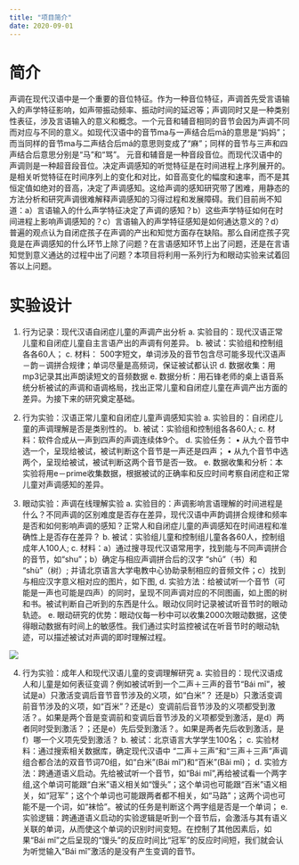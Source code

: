 ```yaml
---
title: "项目简介"
date: 2020-09-01
---
```


#  简介

声调在现代汉语中是一个重要的音位特征。作为一种音位特征，声调首先受言语输入的声学特征影响，如声带振动频率、振动时间的延迟等；声调同时又是一种类别性表征，涉及言语输入的意义和概念。一个元音和辅音相同的音节会因为声调不同而对应与不同的意义。如现代汉语中的音节ma与一声结合后mā的意思是“妈妈”；而当同样的音节ma与二声结合后má的意思则变成了“麻”；同样的音节与三声和四声结合后意思分别是“马”和“骂”。
元音和辅音是一种音段音位。而现代汉语中的声调则是一种超音段音位。决定声调感知的听觉特征是在时间进程上序列展开的。是相关听觉特征在时间序列上的变化和对比，如音高变化的幅度和速率，而不是其恒定值如绝对的音高，决定了声调感知。这给声调的感知研究带了困难，用静态的方法分析和研究声调很难解释声调感知的习得过程和发展障碍。我们目前尚不知道：a）言语输入的什么声学特征决定了声调的感知？b）这些声学特征如何在时间进程上影响声调感知的？c）言语输入的声学特征感知是如何通达意义的？d）普遍的观点认为自闭症孩子在声调的产出和知觉方面存在缺陷。那么自闭症孩子究竟是在声调感知的什么环节上除了问题？在言语感知环节上出了问题，还是在言语知觉到意义通达的过程中出了问题？本项目将利用一系列行为和眼动实验来试着回答以上问题。

# 实验设计

1.	行为记录：现代汉语自闭症儿童的声调产出分析
    a.	实验目的：现代汉语正常儿童和自闭症儿童自主言语产出的声调有何差异。
    b.	被试：实验组和控制组各各60人；
    c.	材料： 500字短文，单词涉及的音节包含尽可能多现代汉语声－韵－调拼合规律；单词尽量是高频词，保证被试都认识
    d.	数据收集：用mp3记录其出声朗读短文的音频数据
    e.	数据分析：用石锋老师的桌上语音系统分析被试的声调和语调格局，找出正常儿童和自闭症儿童在声调产出方面的差异。为接下来的研究奠定基础。

2.	行为实验：汉语正常儿童和自闭症儿童声调感知实验
    a.	实验目的：自闭症儿童的声调理解是否是类别性的。
    b.	被试：实验组和控制组各各60人;
    c.	材料：软件合成从一声到四声的声调连续体9个。
    d.	实验任务：
    •	从九个音节中选一个，呈现给被试，被试判断这个音节是一声还是四声；
    •	从九个音节中选两个，呈现给被试，被试判断这两个音节是否一致。
    e.	数据收集和分析：本实验将用e－prime收集数据，根据被试的正确率和反应时间考察自闭症和正常儿童对声调感知的差异。

3.	眼动实验：声调在线理解实验
    a.	实验目的：声调影响言语理解的时间进程是什么？不同声调的区别难度是否存在差异，现代汉语中声韵调拼合规律和频率是否和如何影响声调的感知？正常人和自闭症儿童的声调感知在时间进程和准确性上是否存在差异？
    b.	被试：实验组儿童和控制组儿童各各60人，控制组成年人100人;
    c.	材料：a）通过搜寻现代汉语常用字，找到能与不同声调拼合的音节，如“shu”；b）确定与相应声调拼合后的汉字 “shū”（书）和 “shù”（树）; 并请北京语言大学电教中心协助录制相应的音频文件；c）找到与相应汉字意义相对应的图片，如下图,
    d.	实验方法：给被试听一个音节（可能是一声也可能是四声）的同时，呈现不同声调对应的不同图画，如上图的树和书。被试判断自己听到的东西是什么。眼动仪同时记录被试听音节时的眼动轨迹。
    e.	眼动研究的优势：眼动仪每一秒中可以收集2000次眼动数据，这使得眼动数据有时间上的敏感性。我们通过实时监控被试在听音节时的眼动轨迹，可以描述被试对声调的即时理解过程。

![](../Tone_Example.png)

4.	行为实验：成年人和现代汉语儿童的变调理解研究
    a.	实验目的：现代汉语成人和儿童是如何表征变调？例如被试听到一个二声＋三声的音节“Bái mǐ”，被试是a）只激活变调后音节音节涉及的义项，如“白米”？ 还是b）只激活变调前音节涉及的义项，如“百米”？还是c）变调前后音节涉及的义项都受到激活？。如果是两个音是变调前和变调后音节涉及的义项都受到激活，是d）两者同时受到激活？；还是e）先后受到激活？。如果是两者先后收到激活，是f）哪一个义项先受到激活？
    b.	被试：北京语言大学学生100名；
    c.	实验材料：通过搜索相关数据库，确定现代汉语中 “二声＋三声”和“三声＋三声”声调组合都合法的双音节词70组，如“白米”(Bái mǐ”)和“百米”(Bǎi mǐ)；
    d.	实验方法：跨通道语义启动。先给被试听一个音节，如“Bái mǐ”,再给被试看一个两字组,这个单词可能跟“白米”语义相关如“馒头”；这个单词也可能跟“百米”语义相关，如“冠军”；这个个单词也可能跟两者都不相关，如“马路”；这两个词也可能不是一个词，如“袜恰”。被试的任务是判断这个两字组是否是一个单词；
    e.	实验逻辑：跨通道语义启动的实验逻辑是听到一个音节后，会激活与其有语义关联的单词，从而使这个单词的识别时间变短。在控制了其他因素后，如果“Bái mǐ”之后呈现的“馒头”的反应时间比“冠军”的反应时间短，我们就会认为听觉输入“Bái mǐ”激活的是没有产生变调的音节。

